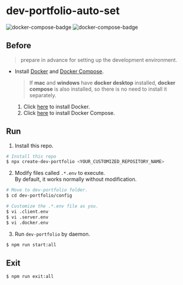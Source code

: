 # dev-portfolio-auto-set

![docker-compose-badge](https://img.shields.io/badge/Docker_Compose-red)
![docker-compose-badge](https://img.shields.io/badge/TypeScript-blue)

## Before

> prepare in advance for setting up the development environment.

- Install [Docker](https://docs.docker.com/get-docker/) and [Docker Compose](https://docs.docker.com/compose/install/).
  > If **mac** and **windows** have **docker desktop** installed, **docker compose** is also installed, so there is no need to install it separately.
  1.  Click [here](https://docs.docker.com/get-docker/) to install Docker.
  2.  Click [here](https://docs.docker.com/compose/install/) to install Docker Compose.

## Run

1. Install this repo.

```bash
# Install this repo
$ npx create-dev-portfolio <YOUR_CUSTOMIZED_REPOSITORY_NAME>
```

2. Modify files called ```.*.env``` to execute.  
By default, it works normally without modification.

```bash
# Move to dev-portfolio folder.
$ cd dev-portfolio/config

# Customize the .*.env file as you.
$ vi .client.env
$ vi .server.env
$ vi .docker.env
```

3. Run ```dev-portfolio``` by daemon.

```bash
$ npm run start:all
```

## Exit

```bash
$ npm run exit:all
```
